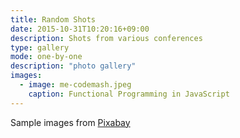 ```yaml
---
title: Random Shots
date: 2015-10-31T10:20:16+09:00
description: Shots from various conferences
type: gallery
mode: one-by-one
description: "photo gallery"
images:
  - image: me-codemash.jpeg
    caption: Functional Programming in JavaScript
---
```


Sample images from [Pixabay](https://pixabay.com)

